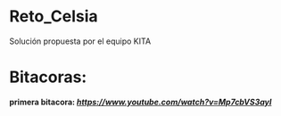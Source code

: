# Reto_Celsia
Solución propuesta por el equipo KITA


# Bitacoras:
**primera bitacora: _https://www.youtube.com/watch?v=Mp7cbVS3ayI_**

